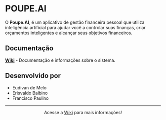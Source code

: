# POUPE.AI

O **Poupe.AI**, é um aplicativo de gestão financeira pessoal que utiliza inteligência artificial para ajudar você a controlar suas finanças, criar orçamentos inteligentes e alcançar seus objetivos financeiros.

## Documentação

**[Wiki](https://github.com/POUPE-AI/.github/wiki)** - Documentação e informações sobre o sistema.

## Desenvolvido por

- Eudivan de Melo
- Erisvaldo Balbino
- Francisco Paulino

---

<div align="center">

Acesse a [Wiki](../../wiki) para mais informações!

</div>
